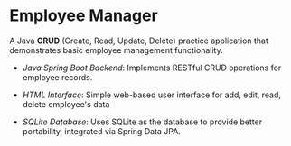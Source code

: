 # Employee Manager
A Java **CRUD** (Create, Read, Update, Delete) practice application that demonstrates basic employee management functionality.

- *Java Spring Boot Backend*: Implements RESTful CRUD operations for employee records.

- *HTML Interface*: Simple web-based user interface for add, edit, read, delete employee's data

- *SQLite Database*: Uses SQLite as the database to provide better portability, integrated via Spring Data JPA.


